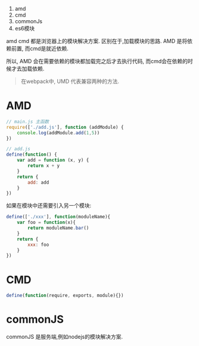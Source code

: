 1. amd
2. cmd
3. commonJs
4. es6模块

amd cmd 都是浏览器上的模块解决方案.
区别在于,加载模块的思路. AMD 是将依赖前置, 而cmd是就近依赖.

所以, AMD 会在需要依赖的模块都加载完之后才去执行代码, 而cmd会在依赖的时候才去加载依赖.

> 在webpack中, UMD 代表兼容两种的方法.

# AMD

```js
// main.js 主函数
require(['./add.js'], function (addModule) {
    console.log(addModule.add(1,5))
})
```

```js
// add.js
define(function() {
    var add = function (x, y) {
        return x + y
    }
    return {
        add: add
    }
})
```

如果在模块中还需要引入另一个模块: 
```js
define(['./xxx'], function(moduleName){
    var foo = function(x){
        return moduleName.bar()
    }
    return {
        xxx: foo
    }
})
```

# CMD

```js
define(function(require, exports, module){})
```

# commonJS

commonJS 是服务端,例如nodejs的模块解决方案.

